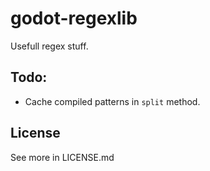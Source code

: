 # godot-regexlib

Usefull regex stuff.


## Todo:

- Cache compiled patterns in `split` method.


## License

See more in LICENSE.md
